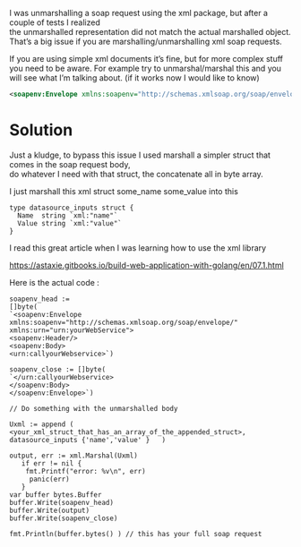 I was unmarshalling a soap request using the xml package, but after a couple of tests I realized  
the unmarshalled representation did not match the actual marshalled object.  
That’s a big issue if  you are marshalling/unmarshalling xml soap requests.  
  
If you are using simple xml documents it’s fine, but for more complex stuff you need to be aware.
For example try to unmarshal/marshal this and you will see what I’m talking about. (if it works now I would like to know)  
   
   
```xml
<soapenv:Envelope xmlns:soapenv="http://schemas.xmlsoap.org/soap/envelope/" xmlns:urn="urn:yourWebService">
```  

# Solution
Just a kludge, to bypass this issue I used marshall a simpler struct that comes in the soap request body,  
do whatever I need with that struct, the concatenate all in byte array.  

I just marshall this xml struct
<name>some_name</name>
<value>some_value</value>
into this  
  
```golang
type datasource_inputs struct {
  Name  string `xml:"name"`
  Value string `xml:"value"`
}
```
  
I read this great article when I was learning how to use the xml library  

https://astaxie.gitbooks.io/build-web-application-with-golang/en/07.1.html  

Here is the actual code :  

```golang
soapenv_head :=
[]byte(
`<soapenv:Envelope xmlns:soapenv="http://schemas.xmlsoap.org/soap/envelope/" xmlns:urn="urn:yourWebService">
<soapenv:Header/>
<soapenv:Body>
<urn:callyourWebservice>`)

soapenv_close := []byte(
`</urn:callyourWebservice>
</soapenv:Body>
</soapenv:Envelope>`)

// Do something with the unmarshalled body

Uxml := append ( <your_xml_struct_that_has_an_array_of_the_appended_struct>, datasource_inputs {'name','value' }   )

output, err := xml.Marshal(Uxml)
   if err != nil {
    fmt.Printf("error: %v\n", err)
     panic(err)
   }
var buffer bytes.Buffer
buffer.Write(soapenv_head)
buffer.Write(output)
buffer.Write(soapenv_close)

fmt.Println(buffer.bytes() ) // this has your full soap request
```
